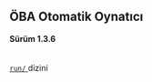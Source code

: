 <h2> ÖBA Otomatik Oynatıcı </h2>
<b> Sürüm 1.3.6 </b>
<br><br><br>
<h11><a href="/MehmetKLl/OBA-Otomatik-Oynatici/main/src/">
<code>run/</code>
</a> dizini</h11>
